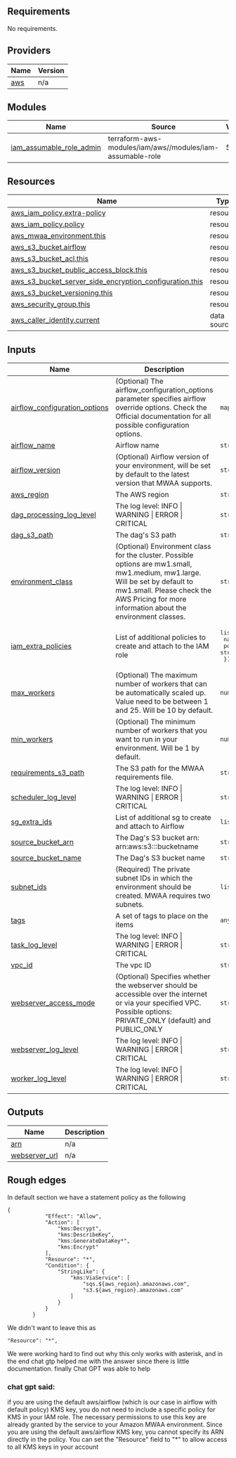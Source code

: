 ## Requirements

No requirements.

## Providers

| Name | Version |
|------|---------|
| <a name="provider_aws"></a> [aws](#provider\_aws) | n/a |

## Modules

| Name | Source | Version |
|------|--------|---------|
| <a name="module_iam_assumable_role_admin"></a> [iam\_assumable\_role\_admin](#module\_iam\_assumable\_role\_admin) | terraform-aws-modules/iam/aws//modules/iam-assumable-role | 5.11.2 |

## Resources

| Name | Type |
|------|------|
| [aws_iam_policy.extra-policy](https://registry.terraform.io/providers/hashicorp/aws/latest/docs/resources/iam_policy) | resource |
| [aws_iam_policy.policy](https://registry.terraform.io/providers/hashicorp/aws/latest/docs/resources/iam_policy) | resource |
| [aws_mwaa_environment.this](https://registry.terraform.io/providers/hashicorp/aws/latest/docs/resources/mwaa_environment) | resource |
| [aws_s3_bucket.airflow](https://registry.terraform.io/providers/hashicorp/aws/latest/docs/resources/s3_bucket) | resource |
| [aws_s3_bucket_acl.this](https://registry.terraform.io/providers/hashicorp/aws/latest/docs/resources/s3_bucket_acl) | resource |
| [aws_s3_bucket_public_access_block.this](https://registry.terraform.io/providers/hashicorp/aws/latest/docs/resources/s3_bucket_public_access_block) | resource |
| [aws_s3_bucket_server_side_encryption_configuration.this](https://registry.terraform.io/providers/hashicorp/aws/latest/docs/resources/s3_bucket_server_side_encryption_configuration) | resource |
| [aws_s3_bucket_versioning.this](https://registry.terraform.io/providers/hashicorp/aws/latest/docs/resources/s3_bucket_versioning) | resource |
| [aws_security_group.this](https://registry.terraform.io/providers/hashicorp/aws/latest/docs/resources/security_group) | resource |
| [aws_caller_identity.current](https://registry.terraform.io/providers/hashicorp/aws/latest/docs/data-sources/caller_identity) | data source |

## Inputs

| Name | Description | Type | Default | Required |
|------|-------------|------|---------|:--------:|
| <a name="input_airflow_configuration_options"></a> [airflow\_configuration\_options](#input\_airflow\_configuration\_options) | (Optional) The airflow\_configuration\_options parameter specifies airflow override options. Check the Official documentation for all possible configuration options. | `map(string)` | `null` | no |
| <a name="input_airflow_name"></a> [airflow\_name](#input\_airflow\_name) | Airflow name | `string` | `"airflow"` | no |
| <a name="input_airflow_version"></a> [airflow\_version](#input\_airflow\_version) | (Optional) Airflow version of your environment, will be set by default to the latest version that MWAA supports. | `string` | `null` | no |
| <a name="input_aws_region"></a> [aws\_region](#input\_aws\_region) | The AWS region | `string` | `"us-east-1"` | no |
| <a name="input_dag_processing_log_level"></a> [dag\_processing\_log\_level](#input\_dag\_processing\_log\_level) | The log level: INFO \| WARNING \| ERROR \| CRITICAL | `string` | `"INFO"` | no |
| <a name="input_dag_s3_path"></a> [dag\_s3\_path](#input\_dag\_s3\_path) | The dag's S3 path | `string` | `"dags/"` | no |
| <a name="input_environment_class"></a> [environment\_class](#input\_environment\_class) | (Optional) Environment class for the cluster. Possible options are mw1.small, mw1.medium, mw1.large. Will be set by default to mw1.small. Please check the AWS Pricing for more information about the environment classes. | `string` | `"mw1.small"` | no |
| <a name="input_iam_extra_policies"></a> [iam\_extra\_policies](#input\_iam\_extra\_policies) | List of additional policies to create and attach to the IAM role | <pre>list(object({<br>    name_prefix = string<br>    policy_json = string<br>  }))</pre> | `[]` | no |
| <a name="input_max_workers"></a> [max\_workers](#input\_max\_workers) | (Optional) The maximum number of workers that can be automatically scaled up. Value need to be between 1 and 25. Will be 10 by default. | `number` | `10` | no |
| <a name="input_min_workers"></a> [min\_workers](#input\_min\_workers) | (Optional) The minimum number of workers that you want to run in your environment. Will be 1 by default. | `number` | `1` | no |
| <a name="input_requirements_s3_path"></a> [requirements\_s3\_path](#input\_requirements\_s3\_path) | The S3 path for the MWAA requirements file. | `string` | `""` | no |
| <a name="input_scheduler_log_level"></a> [scheduler\_log\_level](#input\_scheduler\_log\_level) | The log level: INFO \| WARNING \| ERROR \| CRITICAL | `string` | `"INFO"` | no |
| <a name="input_sg_extra_ids"></a> [sg\_extra\_ids](#input\_sg\_extra\_ids) | List of additional sg to create and attach to Airflow | `list(string)` | `[]` | no |
| <a name="input_source_bucket_arn"></a> [source\_bucket\_arn](#input\_source\_bucket\_arn) | The Dag's S3 bucket arn: arn:aws:s3:::bucketname | `string` | `"s3://foo"` | no |
| <a name="input_source_bucket_name"></a> [source\_bucket\_name](#input\_source\_bucket\_name) | The Dag's S3 bucket name | `string` | `"foo"` | no |
| <a name="input_subnet_ids"></a> [subnet\_ids](#input\_subnet\_ids) | (Required) The private subnet IDs in which the environment should be created. MWAA requires two subnets. | `list(string)` | `[]` | no |
| <a name="input_tags"></a> [tags](#input\_tags) | A set of tags to place on the items | `any` | `{}` | no |
| <a name="input_task_log_level"></a> [task\_log\_level](#input\_task\_log\_level) | The log level: INFO \| WARNING \| ERROR \| CRITICAL | `string` | `"INFO"` | no |
| <a name="input_vpc_id"></a> [vpc\_id](#input\_vpc\_id) | The vpc ID | `string` | `""` | no |
| <a name="input_webserver_access_mode"></a> [webserver\_access\_mode](#input\_webserver\_access\_mode) | (Optional) Specifies whether the webserver should be accessible over the internet or via your specified VPC. Possible options: PRIVATE\_ONLY (default) and PUBLIC\_ONLY | `string` | `"PRIVATE_ONLY"` | no |
| <a name="input_webserver_log_level"></a> [webserver\_log\_level](#input\_webserver\_log\_level) | The log level: INFO \| WARNING \| ERROR \| CRITICAL | `string` | `"INFO"` | no |
| <a name="input_worker_log_level"></a> [worker\_log\_level](#input\_worker\_log\_level) | The log level: INFO \| WARNING \| ERROR \| CRITICAL | `string` | `"INFO"` | no |

## Outputs

| Name | Description |
|------|-------------|
| <a name="output_arn"></a> [arn](#output\_arn) | n/a |
| <a name="output_webserver_url"></a> [webserver\_url](#output\_webserver\_url) | n/a |

## Rough edges
In default section we have a statement policy as the following
```
{
            "Effect": "Allow",
            "Action": [
                "kms:Decrypt",
                "kms:DescribeKey",
                "kms:GenerateDataKey*",
                "kms:Encrypt"
            ],
            "Resource": "*",
            "Condition": {
                "StringLike": {
                    "kms:ViaService": [
                        "sqs.${aws_region}.amazonaws.com",
                        "s3.${aws_region}.amazonaws.com"
                    ]
                }
            }
        }
```
We didn't want to leave this as 
```
"Resource": "*",
``` 
We were working hard to find out why this only works with asterisk, and in the end chat gtp helped me with the answer since there is little documentation.
finally Chat GPT was able to help 

### chat gpt said:
if you are using the default aws/airflow (which is our case in airflow with default policy) KMS key, you do not need to include a specific policy for KMS in your 
IAM role. The necessary permissions to use this key are already granted by the service to your Amazon MWAA environment.
Since you are using the default aws/airflow KMS key, you cannot specify its ARN directly in the policy. You can set the "Resource" field to "*" to allow access to all 
KMS keys in your account
